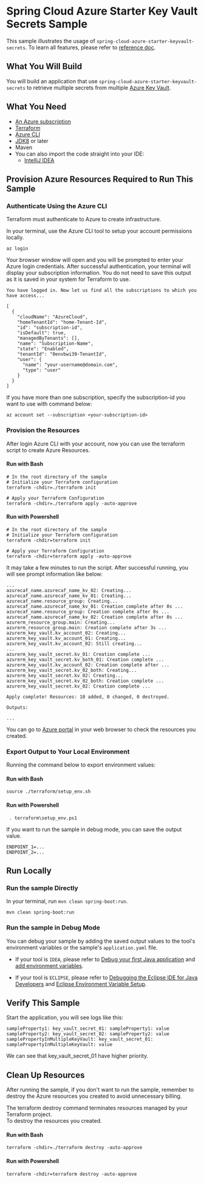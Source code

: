 # Spring Cloud Azure Starter Key Vault Secrets Sample 

This sample illustrates the usage of `spring-cloud-azure-starter-keyvault-secrets`. To learn all features, please refer to [reference doc](https://microsoft.github.io/spring-cloud-azure/docs/4.0.0-beta.2/reference/html/index.html).

## What You Will Build

You will build an application that use `spring-cloud-azure-starter-keyvault-secrets` to retrieve multiple secrets from multiple [Azure Key Vault](https://azure.microsoft.com/services/key-vault/).

## What You Need

- [An Azure subscription](https://azure.microsoft.com/free/)
- [Terraform](https://www.terraform.io/)
- [Azure CLI](https://docs.microsoft.com/cli/azure/install-azure-cli)
- [JDK8](https://www.oracle.com/java/technologies/downloads/) or later
- Maven
- You can also import the code straight into your IDE:
    - [IntelliJ IDEA](https://www.jetbrains.com/idea/download)

## Provision Azure Resources Required to Run This Sample

### Authenticate Using the Azure CLI
Terraform must authenticate to Azure to create infrastructure.

In your terminal, use the Azure CLI tool to setup your account permissions locally.

```shell
az login
```

Your browser window will open and you will be prompted to enter your Azure login credentials. After successful authentication, your terminal will display your subscription information. You do not need to save this output as it is saved in your system for Terraform to use.

```shell
You have logged in. Now let us find all the subscriptions to which you have access...

[
  {
    "cloudName": "AzureCloud",
    "homeTenantId": "home-Tenant-Id",
    "id": "subscription-id",
    "isDefault": true,
    "managedByTenants": [],
    "name": "Subscription-Name",
    "state": "Enabled",
    "tenantId": "0envbwi39-TenantId",
    "user": {
      "name": "your-username@domain.com",
      "type": "user"
    }
  }
]
```

If you have more than one subscription, specify the subscription-id you want to use with command below: 
```shell
az account set --subscription <your-subscription-id>
```

### Provision the Resources
After login Azure CLI with your account, now you can use the terraform script to create Azure Resources.

#### Run with Bash

```shell
# In the root directory of the sample
# Initialize your Terraform configuration
terraform -chdir=./terraform init

# Apply your Terraform Configuration
terraform -chdir=./terraform apply -auto-approve

```

#### Run with Powershell

```shell
# In the root directory of the sample
# Initialize your Terraform configuration
terraform -chdir=terraform init

# Apply your Terraform Configuration
terraform -chdir=terraform apply -auto-approve

```

It may take a few minutes to run the script. After successful running, you will see prompt information like below:

```shell
...
azurecaf_name.azurecaf_name_kv_02: Creating...
azurecaf_name.azurecaf_name_kv_01: Creating...
azurecaf_name.resource_group: Creating...
azurecaf_name.azurecaf_name_kv_01: Creation complete after 0s ...
azurecaf_name.resource_group: Creation complete after 0s ...
azurecaf_name.azurecaf_name_kv_02: Creation complete after 0s ...
azurerm_resource_group.main: Creating...
azurerm_resource_group.main: Creation complete after 3s ...
azurerm_key_vault.kv_account_02: Creating...
azurerm_key_vault.kv_account_01: Creating...
azurerm_key_vault.kv_account_02: Still creating... 
...
azurerm_key_vault_secret.kv_01: Creation complete ...
azurerm_key_vault_secret.kv_both_01: Creation complete ...
azurerm_key_vault.kv_account_02: Creation complete after ...
azurerm_key_vault_secret.kv_02_both: Creating...
azurerm_key_vault_secret.kv_02: Creating...
azurerm_key_vault_secret.kv_02_both: Creation complete ...
azurerm_key_vault_secret.kv_02: Creation complete ...

Apply complete! Resources: 10 added, 0 changed, 0 destroyed.

Outputs:

...

```

You can go to [Azure portal](https://ms.portal.azure.com/) in your web browser to check the resources you created.

### Export Output to Your Local Environment
Running the command below to export environment values:

#### Run with Bash

```shell
source ./terraform/setup_env.sh
```

#### Run with Powershell

```shell
 . terraform\setup_env.ps1
```

If you want to run the sample in debug mode, you can save the output value.

```shell
ENDPOINT_1=...
ENDPOINT_2=...
```

## Run Locally

### Run the sample Directly

In your terminal, run `mvn clean spring-boot:run`.

```shell
mvn clean spring-boot:run
```

### Run the sample in Debug Mode

You can debug your sample by adding the saved output values to the tool's environment variables or the sample's `application.yaml` file.

* If your tool is `IDEA`, please refer to [Debug your first Java application](https://www.jetbrains.com/help/idea/debugging-your-first-java-application.html) and [add environment variables](https://www.jetbrains.com/help/objc/add-environment-variables-and-program-arguments.html#add-environment-variables).

* If your tool is `ECLIPSE`, please refer to [Debugging the Eclipse IDE for Java Developers](https://www.eclipse.org/community/eclipse_newsletter/2017/june/article1.php) and [Eclipse Environment Variable Setup](https://examples.javacodegeeks.com/desktop-java/ide/eclipse/eclipse-environment-variable-setup-example/).

## Verify This Sample

Start the application, you will see logs like this:
```text
sampleProperty1: key_vault_secret_01: sampleProperty1: value
sampleProperty2: key_vault_secret_02: sampleProperty2: value
samplePropertyInMultipleKeyVault: key_vault_secret_01: samplePropertyInMultipleKeyVault: value
```

We can see that key_vault_secret_01 have higher priority.

## Clean Up Resources
After running the sample, if you don't want to run the sample, remember to destroy the Azure resources you created to avoid unnecessary billing.

The terraform destroy command terminates resources managed by your Terraform project.   
To destroy the resources you created.

#### Run with Bash

```shell
terraform -chdir=./terraform destroy -auto-approve
```

#### Run with Powershell

```shell
terraform -chdir=terraform destroy -auto-approve
```
